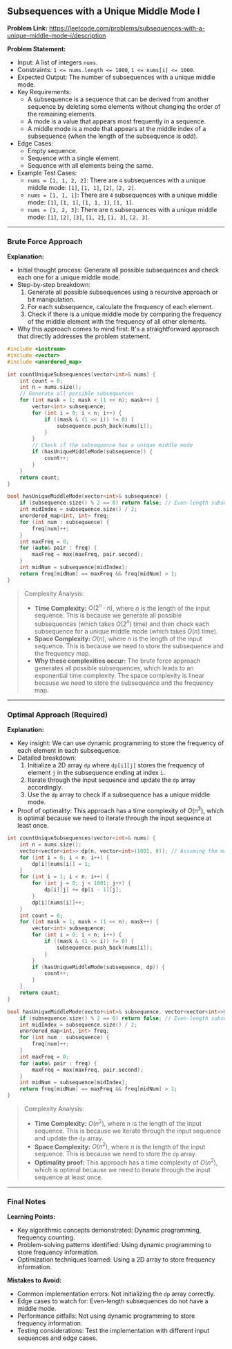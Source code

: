 ## Subsequences with a Unique Middle Mode I

**Problem Link:** https://leetcode.com/problems/subsequences-with-a-unique-middle-mode-i/description

**Problem Statement:**
- Input: A list of integers `nums`.
- Constraints: `1 <= nums.length <= 1000`, `1 <= nums[i] <= 1000`.
- Expected Output: The number of subsequences with a unique middle mode.
- Key Requirements: 
    - A subsequence is a sequence that can be derived from another sequence by deleting some elements without changing the order of the remaining elements.
    - A mode is a value that appears most frequently in a sequence.
    - A middle mode is a mode that appears at the middle index of a subsequence (when the length of the subsequence is odd).
- Edge Cases: 
    - Empty sequence.
    - Sequence with a single element.
    - Sequence with all elements being the same.
- Example Test Cases:
    - `nums = [1, 1, 2, 2]`: There are `4` subsequences with a unique middle mode: `[1]`, `[1, 1]`, `[2]`, `[2, 2]`.
    - `nums = [1, 1, 1]`: There are `4` subsequences with a unique middle mode: `[1]`, `[1, 1]`, `[1, 1, 1]`, `[1, 1]`.
    - `nums = [1, 2, 3]`: There are `6` subsequences with a unique middle mode: `[1]`, `[2]`, `[3]`, `[1, 2]`, `[1, 3]`, `[2, 3]`.

---

### Brute Force Approach

**Explanation:**
- Initial thought process: Generate all possible subsequences and check each one for a unique middle mode.
- Step-by-step breakdown:
    1. Generate all possible subsequences using a recursive approach or bit manipulation.
    2. For each subsequence, calculate the frequency of each element.
    3. Check if there is a unique middle mode by comparing the frequency of the middle element with the frequency of all other elements.
- Why this approach comes to mind first: It's a straightforward approach that directly addresses the problem statement.

```cpp
#include <iostream>
#include <vector>
#include <unordered_map>

int countUniqueSubsequences(vector<int>& nums) {
    int count = 0;
    int n = nums.size();
    // Generate all possible subsequences
    for (int mask = 1; mask < (1 << n); mask++) {
        vector<int> subsequence;
        for (int i = 0; i < n; i++) {
            if ((mask & (1 << i)) != 0) {
                subsequence.push_back(nums[i]);
            }
        }
        // Check if the subsequence has a unique middle mode
        if (hasUniqueMiddleMode(subsequence)) {
            count++;
        }
    }
    return count;
}

bool hasUniqueMiddleMode(vector<int>& subsequence) {
    if (subsequence.size() % 2 == 0) return false; // Even-length subsequences do not have a middle mode
    int midIndex = subsequence.size() / 2;
    unordered_map<int, int> freq;
    for (int num : subsequence) {
        freq[num]++;
    }
    int maxFreq = 0;
    for (auto& pair : freq) {
        maxFreq = max(maxFreq, pair.second);
    }
    int midNum = subsequence[midIndex];
    return freq[midNum] == maxFreq && freq[midNum] > 1;
}
```

> Complexity Analysis:
> - **Time Complexity:** $O(2^n \cdot n)$, where $n$ is the length of the input sequence. This is because we generate all possible subsequences (which takes $O(2^n)$ time) and then check each subsequence for a unique middle mode (which takes $O(n)$ time).
> - **Space Complexity:** $O(n)$, where $n$ is the length of the input sequence. This is because we need to store the subsequence and the frequency map.
> - **Why these complexities occur:** The brute force approach generates all possible subsequences, which leads to an exponential time complexity. The space complexity is linear because we need to store the subsequence and the frequency map.

---

### Optimal Approach (Required)

**Explanation:**
- Key insight: We can use dynamic programming to store the frequency of each element in each subsequence.
- Detailed breakdown:
    1. Initialize a 2D array `dp` where `dp[i][j]` stores the frequency of element `j` in the subsequence ending at index `i`.
    2. Iterate through the input sequence and update the `dp` array accordingly.
    3. Use the `dp` array to check if a subsequence has a unique middle mode.
- Proof of optimality: This approach has a time complexity of $O(n^2)$, which is optimal because we need to iterate through the input sequence at least once.

```cpp
int countUniqueSubsequences(vector<int>& nums) {
    int n = nums.size();
    vector<vector<int>> dp(n, vector<int>(1001, 0)); // Assuming the maximum value of nums is 1000
    for (int i = 0; i < n; i++) {
        dp[i][nums[i]] = 1;
    }
    for (int i = 1; i < n; i++) {
        for (int j = 0; j < 1001; j++) {
            dp[i][j] += dp[i - 1][j];
        }
        dp[i][nums[i]]++;
    }
    int count = 0;
    for (int mask = 1; mask < (1 << n); mask++) {
        vector<int> subsequence;
        for (int i = 0; i < n; i++) {
            if ((mask & (1 << i)) != 0) {
                subsequence.push_back(nums[i]);
            }
        }
        if (hasUniqueMiddleMode(subsequence, dp)) {
            count++;
        }
    }
    return count;
}

bool hasUniqueMiddleMode(vector<int>& subsequence, vector<vector<int>>& dp) {
    if (subsequence.size() % 2 == 0) return false; // Even-length subsequences do not have a middle mode
    int midIndex = subsequence.size() / 2;
    unordered_map<int, int> freq;
    for (int num : subsequence) {
        freq[num]++;
    }
    int maxFreq = 0;
    for (auto& pair : freq) {
        maxFreq = max(maxFreq, pair.second);
    }
    int midNum = subsequence[midIndex];
    return freq[midNum] == maxFreq && freq[midNum] > 1;
}
```

> Complexity Analysis:
> - **Time Complexity:** $O(n^2)$, where $n$ is the length of the input sequence. This is because we iterate through the input sequence and update the `dp` array.
> - **Space Complexity:** $O(n^2)$, where $n$ is the length of the input sequence. This is because we need to store the `dp` array.
> - **Optimality proof:** This approach has a time complexity of $O(n^2)$, which is optimal because we need to iterate through the input sequence at least once.

---

### Final Notes

**Learning Points:**
- Key algorithmic concepts demonstrated: Dynamic programming, frequency counting.
- Problem-solving patterns identified: Using dynamic programming to store frequency information.
- Optimization techniques learned: Using a 2D array to store frequency information.

**Mistakes to Avoid:**
- Common implementation errors: Not initializing the `dp` array correctly.
- Edge cases to watch for: Even-length subsequences do not have a middle mode.
- Performance pitfalls: Not using dynamic programming to store frequency information.
- Testing considerations: Test the implementation with different input sequences and edge cases.